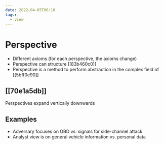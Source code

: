 ```yaml
---
date: 2022-04-05T06:16
tags:
  - view
---
```


# Perspective

- Different axioms (for each perspective, the axioms change)
- Perspective can structure [[83b460c0]]
- Perspective is a method to perform abstraction in the complex field of [[5bff0e90]]

## [[70e1a5db]]

Perspectives expand vertically downwards

## Examples

- Adversary focuses on OBD vs. signals for side-channel attack
- Analyst view is on general vehicle information vs. personal data
